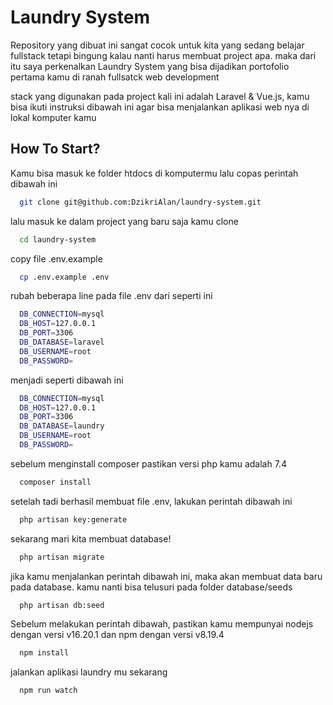 # Laundry System

Repository yang dibuat ini sangat cocok untuk kita yang sedang belajar fullstack tetapi bingung kalau nanti harus membuat project apa. maka dari itu saya perkenalkan Laundry System yang bisa dijadikan portofolio pertama kamu di ranah fullsatck web development

stack yang digunakan pada project kali ini adalah Laravel & Vue.js, kamu bisa ikuti instruksi dibawah ini agar bisa menjalankan aplikasi web nya di lokal komputer kamu

## How To Start?

Kamu bisa masuk ke folder htdocs di komputermu lalu copas perintah dibawah ini

```bash
  git clone git@github.com:DzikriAlan/laundry-system.git
```

lalu masuk ke dalam project yang baru saja kamu clone
```bash
  cd laundry-system
```

copy file .env.example
```bash
  cp .env.example .env
```

rubah beberapa line pada file .env dari seperti ini
```bash
  DB_CONNECTION=mysql
  DB_HOST=127.0.0.1
  DB_PORT=3306
  DB_DATABASE=laravel
  DB_USERNAME=root
  DB_PASSWORD=
```

menjadi seperti dibawah ini
```bash
  DB_CONNECTION=mysql
  DB_HOST=127.0.0.1
  DB_PORT=3306
  DB_DATABASE=laundry
  DB_USERNAME=root
  DB_PASSWORD=
```

sebelum menginstall composer pastikan versi php kamu adalah 7.4
```bash
  composer install
```

setelah tadi berhasil membuat file .env, lakukan perintah dibawah ini
```bash
  php artisan key:generate
```

sekarang mari kita membuat database!
```bash
  php artisan migrate
```

jika kamu menjalankan perintah dibawah ini, maka akan membuat data baru pada database. kamu nanti bisa telusuri pada folder database/seeds
```bash
  php artisan db:seed
```

Sebelum melakukan perintah dibawah, pastikan kamu mempunyai nodejs dengan versi v16.20.1 dan npm dengan versi v8.19.4

```bash
  npm install
```

jalankan aplikasi laundry mu sekarang

```bash
  npm run watch
```

